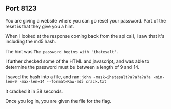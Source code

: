 ## Port 8123

You are giving a website where you can go reset your password.  Part of the reset is that they give you a hint.

When I looked at the response coming back from the api call, I saw that it's including the md5 hash.

The hint was ```The password begins with 'ihatesalt'```.

I further checked some of the HTML and javascript, and was able to determine the password must be between a length of 9 and 14.  

I saved the hash into a file, and ran: `john -mask=ihatesalt?a?a?a?a?a -min-len=9 -max-len=14 --format=Raw-md5 crack.txt`

It cracked it in 38 seconds.

Once you log in, you are given the file for the flag.
